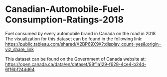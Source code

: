# Canadian-Automobile-Fuel-Consumption-Ratings-2018
Fuel consumed by every automobile brand in Canada on the road in 2018
The visualization for this dataset can be found in the following link: https://public.tableau.com/shared/X2BP69X9X?:display_count=yes&:origin=viz_share_link

This dataset can be found on the Government of Canada website at: https://open.canada.ca/data/en/dataset/98f1a129-f628-4ce4-b24d-6f16bf24dd64
